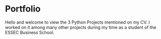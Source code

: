 # Portfolio
Hello and welcome to view the 3 Python Projects mentioned on my CV. I worked on it among many other projects during my time as a student of the ESSEC Business School.
